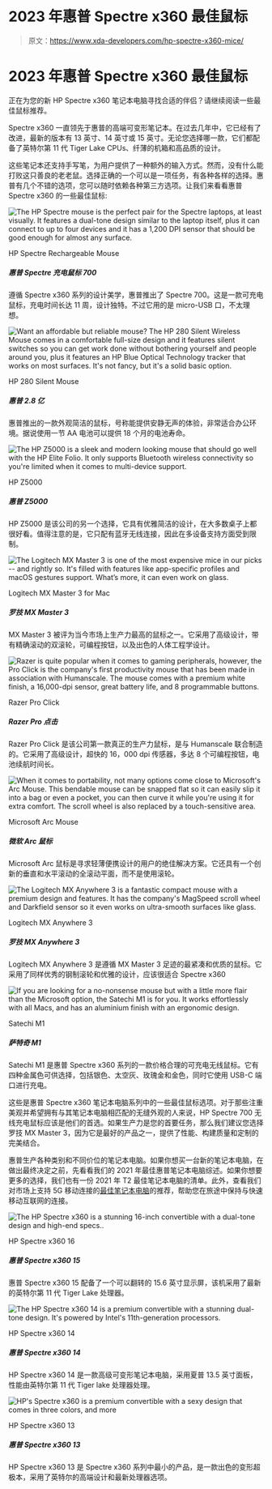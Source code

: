 # 2023 年惠普 Spectre x360 最佳鼠标

> 原文：<https://www.xda-developers.com/hp-spectre-x360-mice/>

# 2023 年惠普 Spectre x360 最佳鼠标

正在为您的新 HP Spectre x360 笔记本电脑寻找合适的伴侣？请继续阅读一些最佳鼠标推荐。

Spectre x360 一直领先于惠普的高端可变形笔记本。在过去几年中，它已经有了改进，最新的版本有 13 英寸、14 英寸或 15 英寸。无论您选择哪一款，它们都配备了英特尔第 11 代 Tiger Lake CPUs、纤薄的机箱和高品质的设计。

这些笔记本还支持手写笔，为用户提供了一种额外的输入方式。然而，没有什么能打败这只善良的老老鼠。选择正确的一个可以是一项任务，有各种各样的选择。惠普有几个不错的选项，您可以随时依赖各种第三方选项。让我们来看看惠普 Spectre x360 的一些最佳鼠标:

 <picture>![The HP Spectre mouse is the perfect pair for the Spectre laptops, at least visually. It features a dual-tone design similar to the laptop itself, plus it can connect to up to four devices and it has a 1,200 DPI sensor that should be good enough for almost any surface.](img/cf0535738f7f7e626671178cca2ebd4a.png)</picture> 

HP Spectre Rechargeable Mouse

##### 惠普 Spectre 充电鼠标 700

遵循 Spectre x360 系列的设计美学，惠普推出了 Spectre 700。这是一款可充电鼠标，充电时间长达 11 周，设计独特。不过它用的是 micro-USB 口，不太理想。

 <picture>![Want an affordable but reliable mouse? The HP 280 Silent Wireless Mouse comes in a comfortable full-size design and it features silent switches so you can get work done without bothering yourself and people around you, plus it features an HP Blue Optical Technology tracker that works on most surfaces. It's not fancy, but it's a solid basic option.](img/462923f3ba49885ba34e3670ce31bf51.png)</picture> 

HP 280 Silent Mouse

##### 惠普 2.8 亿

惠普推出的一款外观简洁的鼠标，号称能提供安静无声的体验，非常适合办公环境。据说使用一节 AA 电池可以提供 18 个月的电池寿命。

 <picture>![The HP Z5000 is a sleek and modern looking mouse that should go well with the HP Elite Folio. It only supports Bluetooth wireless connectivity so you're limited when it comes to multi-device support.](img/09f5c914788e2e98b533bcbf6d07e4ca.png)</picture> 

HP Z5000

##### 惠普 Z5000

HP Z5000 是该公司的另一个选择，它具有优雅简洁的设计，在大多数桌子上都很好看。值得注意的是，它只配有蓝牙无线连接，因此在多设备支持方面受到限制。

 <picture>![The Logitech MX Master 3 is one of the most expensive mice in our picks -- and rightly so. It's filled with features like app-specific profiles and macOS gestures support. What’s more, it can even work on glass.](img/1af531f233c0420ebdc82e727326d1a7.png)</picture> 

Logitech MX Master 3 for Mac

##### 罗技 MX Master 3

MX Master 3 被评为当今市场上生产力最高的鼠标之一。它采用了高级设计，带有精确滚动的双滚轮，可编程按钮，以及出色的人体工程学设计。

 <picture>![Razer is quite popular when it comes to gaming peripherals, however, the Pro Click is the company's first productivity mouse that has been made in association with Humanscale. The mouse comes with a premium white finish, a 16,000-dpi sensor, great battery life, and 8 programmable buttons.](img/989acea684a6582b8c31ed8b1d7fff4c.png)</picture> 

Razer Pro Click

##### Razer Pro 点击

Razer Pro Click 是该公司第一款真正的生产力鼠标，是与 Humanscale 联合制造的。它采用了高级设计，超快的 16，000 dpi 传感器，多达 8 个可编程按钮，电池续航时间长。

 <picture>![When it comes to portability, not many options come close to Microsoft's Arc Mouse. This bendable mouse can be snapped flat so it can easily slip it into a bag or even a pocket, you can then curve it while you're using it for extra comfort. The scroll wheel is also replaced by a touch-sensitive area.](img/1a59c39cfdc4765825d576b9f1d19faf.png)</picture> 

Microsoft Arc Mouse

##### 微软 Arc 鼠标

Microsoft Arc 鼠标是寻求轻薄便携设计的用户的绝佳解决方案。它还具有一个创新的垂直和水平滚动的全滚动平面，而不是使用滚轮。

 <picture>![The Logitech MX Anywhere 3 is a fantastic compact mouse with a premium design and features. It has the company's MagSpeed scroll wheel and Darkfield sensor so it even works on ultra-smooth surfaces like glass.](img/3f439dc0f5a0eba4dd3a1e3088a39c73.png)</picture> 

Logitech MX Anywhere 3

##### 罗技 MX Anywhere 3

Logitech MX Anywhere 3 是遵循 MX Master 3 足迹的最紧凑和优质的鼠标。它采用了同样优秀的钢制滚轮和优雅的设计，应该很适合 Spectre x360

 <picture>![If you are looking for a no-nonsense mouse but with a little more flair than the Microsoft option, the Satechi M1 is for you. It works effortlessly with all Macs, and has an aluminium finish with an ergonomic design.](img/6d9e79f9c658814b3fa6f17e9fef96c1.png)</picture> 

Satechi M1

##### 萨特奇 M1

Satechi M1 是惠普 Spectre x360 系列的一款价格合理的可充电无线鼠标。它有四种金属色可供选择，包括银色、太空灰、玫瑰金和金色，同时它使用 USB-C 端口进行充电。

这些是惠普 Spectre x360 笔记本电脑系列中的一些最佳鼠标选项。对于那些注重美观并希望拥有与其笔记本电脑相匹配的无缝外观的人来说，HP Spectre 700 无线充电鼠标应该是他们的首选。如果生产力是您的首要任务，那么我们建议您选择罗技 MX Master 3，因为它是最好的产品之一，提供了性能、构建质量和定制的完美结合。

惠普生产各种类别和不同价位的笔记本电脑。如果你想买一台新的笔记本电脑，在做出最终决定之前，先看看我们的 2021 年最佳惠普笔记本电脑综述。如果你想要更多的选择，我们也有一份 2021 年 T2 最佳笔记本电脑的清单。此外，查看我们对市场上支持 5G 移动连接的[最佳笔记本电脑](https://www.xda-developers.com/best-5g-laptops/)的推荐，帮助您在旅途中保持与快速移动互联网的连接。

 <picture>![The HP Spectre x360 is a stunning 16-inch convertible with a dual-tone design and high-end specs..](img/b8e4286268d009a3df33e159ad1c851e.png)</picture> 

HP Spectre x360 16

##### 惠普 Spectre x360 15

惠普 Spectre x360 15 配备了一个可以翻转的 15.6 英寸显示屏，该机采用了最新的英特尔第 11 代 Tiger Lake 处理器。

 <picture>![The HP Spectre x360 14 is a premium convertible with a stunning dual-tone design. It's powered by Intel's 11th-generation processors.](img/b9418430c15479ece66186f953bf05a2.png)</picture> 

HP Spectre x360 14

##### 惠普 Spectre x360 14

HP Spectre x360 14 是一款高级可变形笔记本电脑，采用夏普 13.5 英寸面板，性能由英特尔第 11 代 Tiger lake 处理器处理。

 <picture>![HP's Spectre x360 is a premium convertible with a sexy design that comes in three colors, and more](img/3077187e0c5fd2152876fc19327ac126.png)</picture> 

HP Spectre x360 13

##### 惠普 Spectre x360 13

HP Spectre x360 13 是 Spectre x360 系列中最小的产品，是一款出色的变形超极本，采用了英特尔的高端设计和最新处理器选项。